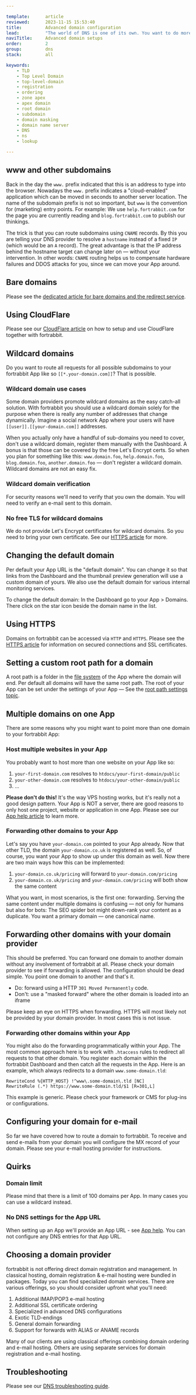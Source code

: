 ```yaml
---

template:      article
reviewed:      2023-11-15 15:53:40
title:         Advanced domain configuration
lead:          "The world of DNS is one of its own. You want to do more than just the basics? Let's dive into it - understand the background, explore advanced and alternative settings."
naviTitle:     Advanced domain setups
order:         2
group:         dns
stack:         all

keywords:
    - TLD
    - Top Level Domain
    - top-level-domain
    - registration
    - ordering
    - zone apex
    - apex domain
    - root domain
    - subdomain
    - domain masking
    - domain name server
    - DNS
    - ns
    - lookup

---
```


## www and other subdomains

Back in the day the `www.` prefix indicated that this is an address to type into the browser. Nowadays the `www.` prefix indicates a "cloud-enabled" application which can be moved in seconds to another server location. The name of the subdomain prefix is not so important, but `www` is the convention for (marketing) entry points. For example: We use `help.fortrabbit.com` for the page you are currently reading and `blog.fortrabbit.com` to publish our thinkings.

The trick is that you can route subdomains using `CNAME` records. By this you are telling your DNS provider to resolve a `hostname` instead of a fixed `IP` (which would be an `A` record). The great advantage is that the IP address behind the hostname target can change later on — without your intervention. In other words: `CNAME` routing helps us to compensate hardware failures and DDOS attacks for you, since we can move your App around.

## Bare domains

Please see the [dedicated article for bare domains and the redirect service](/bare-domains).

## Using CloudFlare

Please see our [CloudFlare article](/cloudflare) on how to setup and use CloudFlare together with fortrabbit.

## Wildcard domains

Do you want to route all requests for all possible subdomains to your fortrabbit App like so `[[*.your-domain.com]]`? That is possible.

### Wildcard domain use cases

Some domain providers promote wildcard domains as the easy catch-all solution. With fortrabbit you should use a wildcard domain solely for the purpose when there is really any number of addresses that change dynamically. Imagine a social network App where your users will have `[[user]].[[your-domain.com]]` addresses.

When you actually only have a handful of sub-domains you need to cover, don't use a wildcard domain, register them manually with the Dashboard. A bonus is that those can be covered by the free Let's Encrypt certs. So when you plan for something like this: `www.domain.foo`, `help.domain.foo`, `blog.domain.foo`, `another.domain.foo` — don't register a wildcard domain. Wildcard domains are not an easy fix.

### Wildcard domain verification

For security reasons we'll need to verify that you own the domain. You will need to verify an e-mail sent to this domain.

### No free TLS for wildcard domains

We do not provide Let's Encrypt certificates for wildcard domains. So you need to bring your own certificate. See our [HTTPS article](/https) for more.

## Changing the default domain

Per default your App URL is the "default domain". You can change it so that links from the Dashboard and the thumbnail preview generation will use a custom domain of yours. We also use the default domain for various internal monitoring services.

To change the default domain: In the Dashboard go to your App > Domains. There click on the star icon beside the domain name in the list.

## Using HTTPS

Domains on fortrabbit can be accessed via `HTTP` and `HTTPS`. Please see the [HTTPS article](/https) for information on secured connections and SSL certificates.

## Setting a custom root path for a domain

A root path is a folder in the [file system](/directories) of the App where the domain will end. Per default all domains will have the same root path. The root of your App can be set under the settings of your App — See the [root path settings topic](/app#toc-root-path).

## Multiple domains on one App

There are some reasons why you might want to point more than one domain to your fortrabbit App:

### Host multiple websites in your App

You probably want to host more than one website on your App like so:

1. `your-first-domain.com` resolves to `htdocs/your-first-domain/public`
2. `your-other-domain.com` resolves to `htdocs/your-other-domain/public`
3. …

**Please don't do this!** It's the way VPS hosting works, but it's really not a good design pattern. Your App is NOT a server, there are good reasons to only host one project, website or application in one App. Please see our [App help article](/app#toc-one-website-per-app) to learn more.

### Forwarding other domains to your App

Let's say you have `your-domain.com` pointed to your App already. Now that other TLD, the domain `your-domain.co.uk` is  registered as well. So, of course, you want your App to show up under this domain as well. Now there are two main ways how this can be implemented:

1. `your-domain.co.uk/pricing` will forward to `your-domain.com/pricing`
2. `your-domain.co.uk/pricing` and `your-domain.com/pricing` will both show the same content

What you want, in most scenarios, is the first one: forwarding. Serving the same content under multiple domains is confusing — not only for humans but also for bots: The SEO spider bot might down-rank your content as a duplicate. You want a primary domain — one canonical name.

## Forwarding other domains with your domain provider

This should be preferred. You can forward one domain to another domain without any involvement of fortrabbit at all. Please check your domain provider to see if forwarding is allowed. The configuration should be dead simple. You point one domain to another and that's it.

* Do: forward using a HTTP `301 Moved Permanently` code.
* Don't: use a "masked forward" where the other domain is loaded into an iframe

Please keep an eye on HTTPS when forwarding. HTTPS will most likely not be provided by your domain provider. In most cases this is not issue.

### Forwarding other domains within your App

You might also do the forwarding programmatically within your App. The most common approach here is to work with `.htaccess` rules to redirect all requests to that other domain. You register each domain within the fortrabbit Dashboard and then catch all the requests in the App. Here is an example, which always redirects to a domain `www.some-domain.tld`:

```plain
RewriteCond %{HTTP_HOST} !^www\.some-domain\.tld [NC]
RewriteRule (.*) https://www.some-domain.tld/$1 [R=301,L]
```

This example is generic. Please check your framework or CMS for plug-ins or configurations.

## Configuring your domain for e-mail

So far we have covered how to route a domain to fortrabbit. To receive and send e-mails from your domain you will configure the MX record of your domain. Please see your e-mail hosting provider for instructions.

## Quirks

### Domain limit

Please mind that there is a limit of 100 domains per App. In many cases you can use a wildcard instead.

### No DNS settings for the App URL

When setting up an App we'll provide an App URL - see [App help](/app#toc-app-url). You can not configure any DNS entries for that App URL.

## Choosing a domain provider

fortrabbit is not offering direct domain registration and management. In classical hosting, domain registration & e-mail hosting were bundled in packages. Today you can find specialized domain services. There are various offerings, so you should consider upfront what you'll need:

1. Additional IMAP/POP3 e-mail hosting
2. Additional SSL certificate ordering
3. Specialized in advanced DNS configurations
4. Exotic TLD-endings
5. General domain forwarding
6. Support for forwards with ALIAS or ANAME records

Many of our clients are using classical offerings combining domain ordering and e-mail hosting. Others are using separate services for domain registration and e-mail hosting.

## Troubleshooting

Please see our [DNS troubleshooting guide](/dns-troubleshooting).